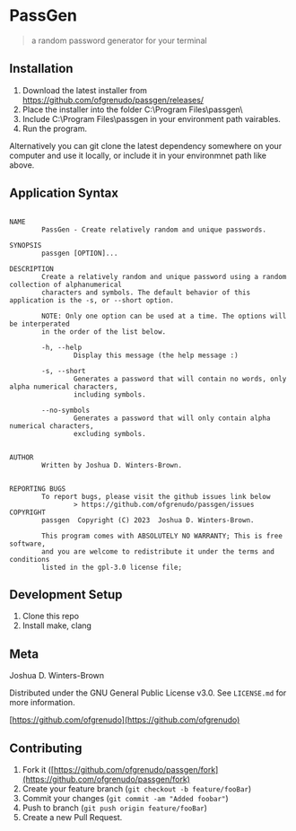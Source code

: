 # PassGen

> a random password generator for your terminal

## Installation

1. Download the latest installer from https://github.com/ofgrenudo/passgen/releases/
2. Place the installer into the folder C:\Program Files\passgen\
3. Include C:\Program Files\passgen in your environment path vairables.
4. Run the program.

Alternatively you can git clone the latest dependency somewhere on your computer and use it locally, or include it in your environmnet path like above.

## Application Syntax

```text

NAME
        PassGen - Create relatively random and unique passwords.

SYNOPSIS
        passgen [OPTION]...

DESCRIPTION
        Create a relatively random and unique password using a random collection of alphanumerical
        characters and symbols. The default behavior of this application is the -s, or --short option.

        NOTE: Only one option can be used at a time. The options will be interperated
        in the order of the list below.

        -h, --help
                Display this message (the help message :)

        -s, --short
                Generates a password that will contain no words, only alpha numerical characters,
                including symbols.

        --no-symbols
                Generates a password that will only contain alpha numerical characters,
                excluding symbols.


AUTHOR
        Written by Joshua D. Winters-Brown.


REPORTING BUGS
        To report bugs, please visit the github issues link below
                > https://github.com/ofgrenudo/passgen/issues
COPYRIGHT
        passgen  Copyright (C) 2023  Joshua D. Winters-Brown.

        This program comes with ABSOLUTELY NO WARRANTY; This is free software,
        and you are welcome to redistribute it under the terms and conditions
        listed in the gpl-3.0 license file;
```

## Development Setup

1. Clone this repo
2. Install make, clang

## Meta

Joshua D. Winters-Brown

Distributed under the GNU General Public License v3.0. See `LICENSE.md` for more information.

[https://github.com/ofgrenudo](https://github.com/ofgrenudo)

## Contributing

1. Fork it ([https://github.com/ofgrenudo/passgen/fork](https://github.com/ofgrenudo/passgen/fork)
2. Create your feature branch (`git checkout -b feature/fooBar`)
3. Commit your changes (`git commit -am "Added foobar"`)
4. Push to branch (`git push origin feature/fooBar`)
5. Create a new Pull Request. 
